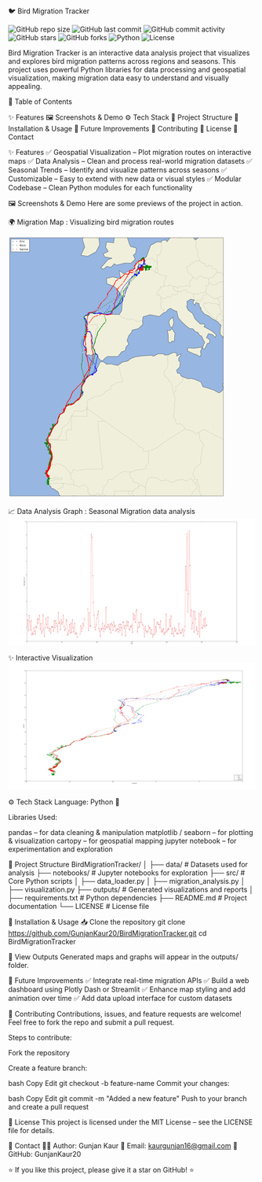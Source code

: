 
🐦 Bird Migration Tracker

![GitHub repo size](https://img.shields.io/github/repo-size/GunjanKaur20/BirdMigrationTracker?color=blue)
![GitHub last commit](https://img.shields.io/github/last-commit/GunjanKaur20/BirdMigrationTracker?color=green)
![GitHub commit activity](https://img.shields.io/github/commit-activity/m/GunjanKaur20/BirdMigrationTracker)
![GitHub stars](https://img.shields.io/github/stars/GunjanKaur20/BirdMigrationTracker?style=social)
![GitHub forks](https://img.shields.io/github/forks/GunjanKaur20/BirdMigrationTracker?style=social)
![Python](https://img.shields.io/badge/Python-3.8+-yellow.svg)
![License](https://img.shields.io/github/license/GunjanKaur20/BirdMigrationTracker)



Bird Migration Tracker is an interactive data analysis project that visualizes and explores bird migration patterns across regions and seasons.
This project uses powerful Python libraries for data processing and geospatial visualization, making migration data easy to understand and visually appealing.


📌 Table of Contents

✨ Features
🖼️ Screenshots & Demo
⚙️ Tech Stack
📂 Project Structure
🚀 Installation & Usage
🔮 Future Improvements
🤝 Contributing
📜 License
📧 Contact



✨ Features
✅ Geospatial Visualization – Plot migration routes on interactive maps
✅ Data Analysis – Clean and process real-world migration datasets
✅ Seasonal Trends – Identify and visualize patterns across seasons
✅ Customizable – Easy to extend with new data or visual styles
✅ Modular Codebase – Clean Python modules for each functionality


🖼️ Screenshots & Demo
Here are some previews of the project in action.


🌍 Migration Map : Visualizing bird migration routes

![alt text](<Migration Map.png>)

📈 Data Analysis Graph : Seasonal Migration data analysis
![alt text](image.png)

✨ Interactive Visualization
![alt text](image-1.png)


⚙️ Tech Stack
Language: Python 🐍

Libraries Used:

pandas – for data cleaning & manipulation
matplotlib / seaborn – for plotting & visualization
cartopy – for geospatial mapping
jupyter notebook – for experimentation and exploration

📂 Project Structure
BirdMigrationTracker/ │ ├── data/ # Datasets used for analysis ├── notebooks/ # Jupyter notebooks for exploration ├── src/ # Core Python scripts │ ├── data_loader.py │ ├── migration_analysis.py │ ├── visualization.py ├── outputs/ # Generated visualizations and reports │ ├── requirements.txt # Python dependencies ├── README.md # Project documentation └── LICENSE # License file

🚀 Installation & Usage
📥 Clone the repository
git clone https://github.com/GunjanKaur20/BirdMigrationTracker.git
cd BirdMigrationTracker

📂 View Outputs
Generated maps and graphs will appear in the outputs/ folder.

🔮 Future Improvements
✅ Integrate real-time migration APIs
✅ Build a web dashboard using Plotly Dash or Streamlit
✅ Enhance map styling and add animation over time
✅ Add data upload interface for custom datasets

🤝 Contributing
Contributions, issues, and feature requests are welcome!
Feel free to fork the repo and submit a pull request.

Steps to contribute:

Fork the repository

Create a feature branch:

bash
Copy
Edit
git checkout -b feature-name
Commit your changes:

bash
Copy
Edit
git commit -m "Added a new feature"
Push to your branch and create a pull request

📜 License
This project is licensed under the MIT License – see the LICENSE file for details.

📧 Contact
👩‍💻 Author: Gunjan Kaur
📩 Email: kaurgunjan16@gmail.com
🔗 GitHub: GunjanKaur20

⭐ If you like this project, please give it a star on GitHub! ⭐

